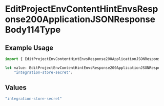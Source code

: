 # EditProjectEnvContentHintEnvsResponse200ApplicationJSONResponseBody114Type

## Example Usage

```typescript
import { EditProjectEnvContentHintEnvsResponse200ApplicationJSONResponseBody114Type } from "@simplesagar/vercel/models/editprojectenvop.js";

let value: EditProjectEnvContentHintEnvsResponse200ApplicationJSONResponseBody114Type =
    "integration-store-secret";
```

## Values

```typescript
"integration-store-secret"
```